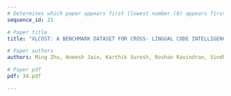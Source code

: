```yaml
---
# Determines which paper appears first (lowest number (0) appears first)
sequence_id: 21

# Paper title
title: "XLCOST: A BENCHMARK DATASET FOR CROSS- LINGUAL CODE INTELLIGENCE"

# Paper authors
authors: Ming Zhu, Aneesh Jain, Karthik Suresh, Roshan Ravindran, Sindhu Tipirneni, Chandan K. Reddy 

# Paper pdf
pdf: 34.pdf

---
```

